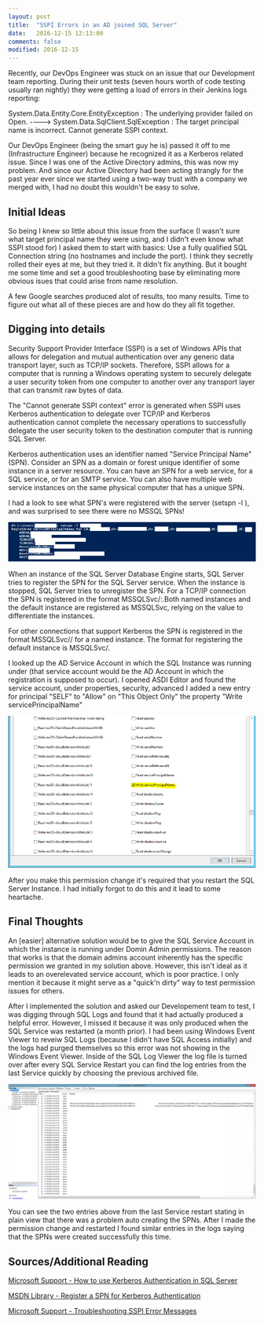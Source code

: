 ```yaml
---
layout: post
title:  "SSPI Errors in an AD joined SQL Server"
date:   2016-12-15 12:13:00
comments: false
modified: 2016-12-15
---
```


Recently, our DevOps Engineer was stuck on an issue that our Development team reporting. During their unit tests (seven hours worth of code testing usually ran nightly) they were getting a load of errors in their Jenkins logs reporting:

System.Data.Entity.Core.EntityException : The underlying provider failed on Open.
  ----> System.Data.SqlClient.SqlException : The target principal name is incorrect.  Cannot generate SSPI context.

Our DevOps Engineer (being the smart guy he is) passed it off to me (Infrastructure Engineer) because he recognized it as a Kerberos related issue. Since I was one of the Active Directory admins, this was now my problem. And since our Active Directory had been acting strangly for the past year ever since we started using a two-way trust with a company we merged with, I had no doubt this wouldn't be easy to solve. 

## Initial Ideas

So being I knew so little about this issue from the surface (I wasn't sure what target principal name they were using, and I didn't even know what SSPI stood for) I asked them to start with basics: Use a fully qualified SQL Connection string (no hostnames and include the port). I think they secretly rolled their eyes at me, but they tried it. It didn't fix anything. But it bought me some time and set a good troubleshooting base by eliminating more obvious isues that could arise from name resolution. 

A few Google searches produced alot of results, too many results. Time to figure out what all of these pieces are and how do they all fit together. 

## Digging into details

Security Support Provider Interface (SSPI) is a set of Windows APIs that allows for delegation and mutual authentication over any generic data transport layer, such as TCP/IP sockets. Therefore, SSPI allows for a computer that is running a Windows operating system to securely delegate a user security token from one computer to another over any transport layer that can transmit raw bytes of data. 

The "Cannot generate SSPI context" error is generated when SSPI uses Kerberos authentication to delegate over TCP/IP and Kerberos authentication cannot complete the necessary operations to successfully delegate the user security token to the destination computer that is running SQL Server.

Kerberos authentication uses an identifier named "Service Principal Name" (SPN). Consider an SPN as a domain or forest unique identifier of some instance in a server resource. You can have an SPN for a web service, for a SQL service, or for an SMTP service. You can also have multiple web service instances on the same physical computer that has a unique SPN.

I had a look to see what SPN's were registered with the server (setspn -l <servername>), and was surprised to see there were no MSSQL SPNs! 

![SPNS](/images/SPNS.PNG)

When an instance of the SQL Server Database Engine starts, SQL Server tries to register the SPN for the SQL Server service. When the instance is stopped, SQL Server tries to unregister the SPN. For a TCP/IP connection the SPN is registered in the format MSSQLSvc/<FQDN>:<tcpport>.Both named instances and the default instance are registered as MSSQLSvc, relying on the <tcpport> value to differentiate the instances.

For other connections that support Kerberos the SPN is registered in the format MSSQLSvc/<FQDN>/<instancename> for a named instance. The format for registering the default instance is MSSQLSvc/<FQDN>.

I looked up the AD Service Account in which the SQL Instance was running under (that service account would be the AD Account in which the registration is supposed to occur). I opened ASDI Editor and found the service account, under properties, security, advanced I added a new entry for principal "SELF" to "Allow" on "This Object Only" the property "Write servicePrincipalName"

![SPNWritePermission](/images/SPNWritePermission.PNG)

After you make this permission change it's required that you restart the SQL Server Instance. I had initially forgot to do this and it lead to some heartache. 

## Final Thoughts 

An [easier] alternative solution would be to give the SQL Service Account in which the instance is running under Domin Admin permissions. The reason that works is that the domain admins account inherently has the specific permission we granted in my solution above. However, this isn't ideal as it leads to an overelevated service account, which is poor practice. I only mention it because it might serve as a "quick'n dirty" way to test permission issues for others. 

After I implemented the solution and asked our Developement team to test, I was digging through SQL Logs and found that it had actually produced a helpful error. However, I missed it because it was only produced when the SQL Service was restarted (a month prior). I had been using Windows Event Viewer to reveiw SQL Logs (because I didn't have SQL Access initially) and the logs had purged themselves so this error was not showing in the Windows Event Viewer. Inside of the SQL Log Viewer the log file is turned over after every SQL Service Restart you can find the log entries from the last Service quickly by choosing the previous archived file.

![SQLLogs](/images/SQLLogs.png)

You can see the two entries above from the last Service restart stating in plain view that there was a problem auto creating the SPNs. After I made the permission change and restarted I found simlar entries in the logs saying that the SPNs were created successfully this time. 

## Sources/Additional Reading

[Microsoft Support - How to use Kerberos Authentication in SQL Server](https://support.microsoft.com/en-us/kb/319723)

[MSDN Library - Register a SPN for Kerberos Authentication](https://support.microsoft.com/en-us/kb/319723)

[Microsoft Support - Troubleshooting SSPI Error Messages](https://support.microsoft.com/en-us/kb/811889)
